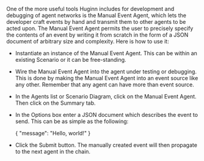 One of the more useful tools Huginn includes for development and debugging of agent networks is the Manual Event Agent, which lets the developer craft events by hand and transmit them to other agents to be acted upon.  The Manual Event Agent permits the user to precisely specify the contents of an event by writing it from scratch in the form of a JSON document of arbitrary size and complexity.  Here is how to use it:

* Instantiate an instance of the Manual Event Agent.  This can be within an existing Scenario or it can be free-standing.
* Wire the Manual Event Agent into the agent under testing or debugging.  This is done by making the Manual Event Agent into an event source like any other.  Remember that any agent can have more than event source.
* In the Agents list or Scenario Diagram, click on the Manual Event Agent.  Then click on the Summary tab.
* In the Options box enter a JSON document which describes the event to send.  This can be as simple as the following:

    {
        "message": "Hello, world!"
    }

* Click the Submit button. The manually created event will then propagate to the next agent in the chain.
